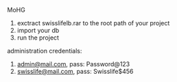 MoHG

1) exctract swisslifelb.rar to the root path of your project
2) import your db
3) run the project

administration credentials:

1) admin@mail.com, pass: Password@123
2) swisslife@mail.com, pass: Swisslife$456
